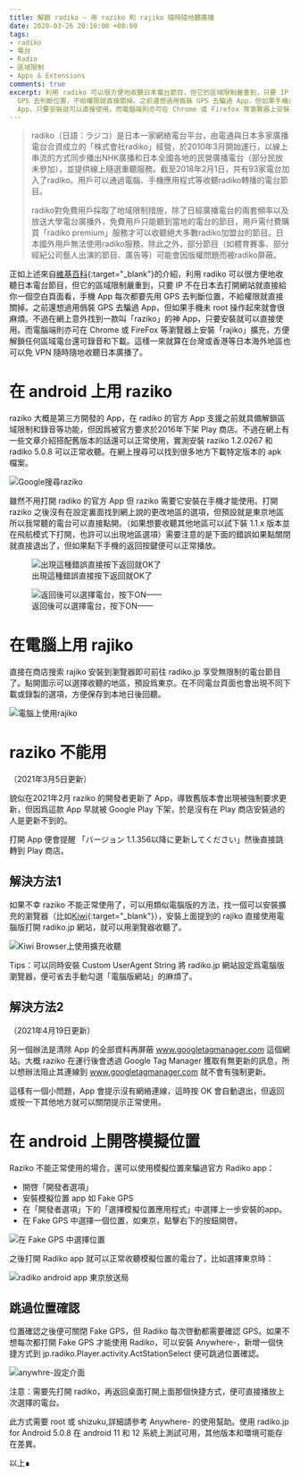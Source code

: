 ```yaml
---
title: 解鎖 radiko — 用 raziko 和 rajiko 隨時隨地聽廣播
date: 2020-03-26 20:16:00 +08:00
tags:
- radiko
- 電台
- Radio
- 區域限制
- Apps & Extensions
comments: true
excerpt: 利用 radiko 可以很方便地收聽日本電台節目，但它的區域限制嚴重到，只要 IP 不在日本去打開網站就直接給你一個空白頁面看，手機 App 每次都要先用
  GPS 去判斷位置，不給權限就直接關掉。之前還想過用僞裝 GPS 去騙過 App，但如果手機未 root 操作起來就會很麻煩。不過在網上意外找到一款叫「raziko」的神
  App，只要安裝就可以直接使用。而電腦端則亦可在 Chrome 或 Firefox 等瀏覽器上安裝「rajiko」擴充，方便解鎖任何區域電台還可錄音和下載。
---
```


> radiko（日語：ラジコ）是日本一家網絡電台平台，由電通與日本多家廣播電台合資成立的「株式會社radiko」經營，於2010年3月開始運行，以線上串流的方式同步播出NHK廣播和日本全國各地的民營廣播電台（部分民放未參加），並提供線上隨選重聽服務。截至2018年2月1日，共有93家電台加入了radiko。用戶可以通過電腦、手機應用程式等收聽radiko轉播的電台節目。
>
> radiko對免費用戶採取了地域限制措施，除了日經廣播電台的兩套頻率以及放送大學電台廣播外，免費用戶只能聽到當地的電台的節目，用戶需付費購買「radiko premium」服務才可以收聽絕大多數radiko加盟台的節目。日本國外用戶無法使用radiko服務。除此之外，部分節目（如體育賽事、部分經紀公司藝人出演的節目、廣告等）可能會因版權問題而被radiko屏蔽。

正如上述來自[維基百科](https://zh.wikipedia.org/zh-hk/Radiko){:target="_blank"}的介紹，利用 radiko 可以很方便地收聽日本電台節目，但它的區域限制嚴重到，只要 IP 不在日本去打開網站就直接給你一個空白頁面看，手機 App 每次都要先用 GPS 去判斷位置，不給權限就直接關掉。之前還想過用僞裝 GPS 去騙過 App，但如果手機未 root 操作起來就會很麻煩。不過在網上意外找到一款叫「raziko」的神 App，只要安裝就可以直接使用。而電腦端則亦可在 Chrome 或 FireFox 等瀏覽器上安裝「rajiko」擴充，方便解鎖任何區域電台還可錄音和下載。這樣一來就算在台灣或香港等日本海外地區也可以免 VPN 隨時隨地收聽日本廣播了。

# 在 android 上用 raziko

raziko 大概是第三方開發的 App，在 radiko 的官方 App 支援之前就具備解鎖區域限制和錄音等功能，但因爲被官方要求於2016年下架 Play 商店。不過在網上有一些文章介紹搭配舊版本的話還可以正常使用，實測安裝 raziko 1.2.0267 和 radiko 5.0.8 可以正常收聽。在網上搜尋可以找到很多地方下載特定版本的 apk 檔案。

![Google搜尋raziko](https://img.dorawei.xyz/20200326-Radiko/radiko-1.png)


雖然不用打開 radiko 的官方 App 但 raziko 需要它安裝在手機才能使用。打開 raziko 之後沒有在設定裏面找到網上說的更改地區的選項，但預設就是東京地區所以我常聽的電台可以直接點開。（如果想要收聽其他地區可以試下裝 1.1.x 版本並在飛航模式下打開，也許可以出現地區選項）需要注意的是下面的錯誤如果點關閉就直接退出了，但如果點下手機的返回按鍵便可以正常播放。

<figure>
	<img src="https://img.dorawei.xyz/20200326-Radiko/radiko-2.png"  alt="出現這種錯誤直接按下返回就OK了">
	<figcaption>出現這種錯誤直接按下返回就OK了</figcaption>
</figure>

<figure>
	<img src="https://img.dorawei.xyz/20200326-Radiko/radiko-3.png"  alt="返回後可以選擇電台，按下ON——">
	<figcaption>返回後可以選擇電台，按下ON——</figcaption>
</figure>


# 在電腦上用 rajiko

直接在商店搜索 rajiko 安裝到瀏覽器即可前往 radiko.jp 享受無限制的電台節目了。點開圖示可以選擇收聽的地區，預設爲東京。在不同電台頁面也會出現不同下載或錄製的選項，方便保存到本地日後回聽。

![電腦上使用rajiko](https://img.dorawei.xyz/20200326-Radiko/radiko-4.png)

# raziko 不能用

（2021年3月5日更新）

貌似在2021年2月 raziko 的開發者更新了 App，導致舊版本會出現被強制要求更新，但因爲這款 App 早就被 Google Play 下架，於是沒有在 Play 商店安裝過的人是更新不到的。

打開 App 便會提醒 「バージョン 1.1.356以降に更新してください」然後直接跳轉到 Play 商店。

## 解決方法1

如果不幸 raziko 不能正常使用了，可以用類似電腦版的方法，找一個可以安裝擴充的瀏覽器（比如[Kiwi](https://play.google.com/store/apps/details?id=com.kiwibrowser.browser){:target="_blank"}），安裝上面提到的 rajiko 直接使用電腦版打開 radiko.jp 網站，就可以用瀏覽器收聽了。

![Kiwi Browser上使用擴充收聽](https://img.dorawei.xyz/20200326-Radiko/kiwi-tfm.png)

Tips：可以同時安裝 Custom UserAgent String 將 radiko.jp 網站設定爲電腦版瀏覽器，便可省去手動勾選「電腦版網站」的麻煩了。

## 解決方法2

（2021年4月19日更新）

另一個辦法是清除 App 的全部資料再屏蔽 www.googletagmanager.com 這個網站。大概 raziko 在運行後會透過 Google Tag Manager 獲取有無更新的訊息，所以想辦法阻止其連線到 www.googletagmanager.com 就不會有強制更新。

這樣有一個小問題，App 會提示沒有網絡連線，這時按 OK 會自動退出，但返回或按一下其他地方就可以關閉提示正常使用。

# 在 android 上開啓模擬位置

Raziko 不能正常使用的場合，還可以使用模擬位置來騙過官方 Radiko app：

- 開啓「開發者選項」
- 安裝模擬位置 app 如 Fake GPS
- 在「開發者選項」下的「選擇模擬位置應用程式」中選擇上一步安裝的app。
- 在 Fake GPS 中選擇一個位置，如東京，點擊右下的按鈕開啓。

![在 Fake GPS 中選擇位置](https://img.dorawei.xyz/20200326-Radiko/fake_gps.png)


之後打開 Radiko app 就可以正常收聽模擬位置的電台了，比如選擇東京時：

![radiko android app 東京放送局](https://img.dorawei.xyz/20200326-Radiko/radiko_app_tokyo.png)

## 跳過位置確認

位置確認之後便可關閉 Fake GPS，但 Radiko 每次啓動都需要確認 GPS。如果不想每次都打開 Fake GPS 才能使用 Radiko，可以安裝 Anywhere-，新增一個快捷方式到 jp.radiko.Player.activity.ActStationSelect 便可跳過位置確認。

![anywhre-設定介面](https://img.dorawei.xyz/20200326-Radiko/anywhere_activity.png)

注意：需要先打開 radiko，再返回桌面打開上面那個快捷方式，便可直接播放上次選擇的電台。

此方式需要 root 或 shizuku,詳細請參考 Anywhere- 的使用幫助。使用 radiko.jp for Android 5.0.8 在 android 11 和 12 系統上測試可用，其他版本和環境可能存在差異。


以上∎ 
